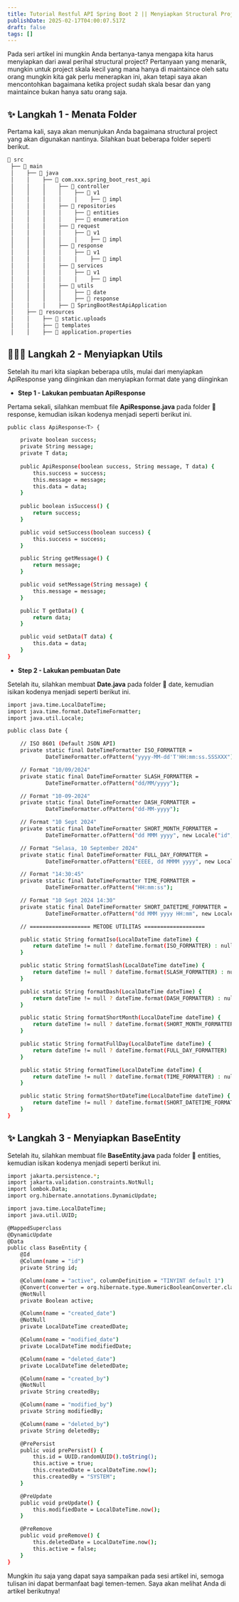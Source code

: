 ```yaml
---
title: Tutorial Restful API Spring Boot 2 || Menyiapkan Structural Project dan Utils
publishDate: 2025-02-17T04:00:07.517Z
draft: false
tags: []
---
```


Pada seri artikel ini mungkin Anda bertanya-tanya mengapa kita harus menyiapkan dari awal perihal structural project? Pertanyaan yang menarik, mungkin untuk project skala kecil yang mana hanya di maintaince oleh satu orang mungkin kita gak perlu menerapkan ini, akan tetapi saya akan mencontohkan bagaimana ketika project sudah skala besar dan yang maintaince bukan hanya satu orang saja. 

## ✨ Langkah 1 - Menata Folder 

Pertama kali, saya akan menunjukan Anda bagaimana structural project yang akan digunakan nantinya. Silahkan buat beberapa folder seperti berikut.

```bash
📂 src
 ├── 📂 main
 │    ├── 📂 java
 │    │    ├── 📂 com.xxx.spring_boot_rest_api
 │    │    │    ├── 📂 controller
 │    │    │    │    ├── 📂 v1
 │    │    │    │    │    ├── 📂 impl
 │    │    │    ├── 📂 repositories
 │    │    │    │    ├── 📂 entities
 │    │    │    │    ├── 📂 enumeration
 │    │    │    ├── 📂 request
 │    │    │    │    ├── 📂 v1
 │    │    │    │    │    ├── 📂 impl
 │    │    │    ├── 📂 response
 │    │    │    │    ├── 📂 v1
 │    │    │    │    │    ├── 📂 impl
 │    │    │    ├── 📂 services
 │    │    │    │    ├── 📂 v1
 │    │    │    │    │    ├── 📂 impl
 │    │    │    ├── 📂 utils
 │    │    │    │    ├── 📂 date
 │    │    │    │    ├── 📂 response
 │    │    │    ├── 📄 SpringBootRestApiApplication
 │    ├── 📂 resources
 │    │    ├── 📂 static.uploads
 │    │    ├── 📂 templates
 │    │    ├── 📄 application.properties
```

## 👨🏻‍💻 Langkah 2 - Menyiapkan Utils

Setelah itu mari kita siapkan beberapa utils, mulai dari menyiapkan ApiResponse yang diinginkan dan menyiapkan format date yang diinginkan

- **Step 1 - Lakukan pembuatan ApiResponse**

Pertama sekali, silahkan membuat file **ApiResponse.java** pada folder 📂 response, kemudian isikan kodenya menjadi seperti berikut ini.

```bash
public class ApiResponse<T> {

    private boolean success;
    private String message;
    private T data;
    
    public ApiResponse(boolean success, String message, T data) {
        this.success = success;
        this.message = message;
        this.data = data;
    }
    
    public boolean isSuccess() {
        return success;
    }

    public void setSuccess(boolean success) {
        this.success = success;
    }

    public String getMessage() {
        return message;
    }

    public void setMessage(String message) {
        this.message = message;
    }

    public T getData() {
        return data;
    }

    public void setData(T data) {
        this.data = data;
    }
}
```

- **Step 2 - Lakukan pembuatan Date**

Setelah itu, silahkan membuat **Date.java** pada folder 📂 date, kemudian isikan kodenya menjadi seperti berikut ini.

```bash
import java.time.LocalDateTime;
import java.time.format.DateTimeFormatter;
import java.util.Locale;

public class Date {

    // ISO 8601 (Default JSON API)
    private static final DateTimeFormatter ISO_FORMATTER =
            DateTimeFormatter.ofPattern("yyyy-MM-dd'T'HH:mm:ss.SSSXXX");

    // Format "10/09/2024"
    private static final DateTimeFormatter SLASH_FORMATTER =
            DateTimeFormatter.ofPattern("dd/MM/yyyy");

    // Format "10-09-2024"
    private static final DateTimeFormatter DASH_FORMATTER =
            DateTimeFormatter.ofPattern("dd-MM-yyyy");

    // Format "10 Sept 2024"
    private static final DateTimeFormatter SHORT_MONTH_FORMATTER =
            DateTimeFormatter.ofPattern("dd MMM yyyy", new Locale("id", "ID"));

    // Format "Selasa, 10 September 2024"
    private static final DateTimeFormatter FULL_DAY_FORMATTER =
            DateTimeFormatter.ofPattern("EEEE, dd MMMM yyyy", new Locale("id", "ID"));

    // Format "14:30:45"
    private static final DateTimeFormatter TIME_FORMATTER =
            DateTimeFormatter.ofPattern("HH:mm:ss");

    // Format "10 Sept 2024 14:30"
    private static final DateTimeFormatter SHORT_DATETIME_FORMATTER =
            DateTimeFormatter.ofPattern("dd MMM yyyy HH:mm", new Locale("id", "ID"));

    // =================== METODE UTILITAS ===================

    public static String formatIso(LocalDateTime dateTime) {
        return dateTime != null ? dateTime.format(ISO_FORMATTER) : null;
    }

    public static String formatSlash(LocalDateTime dateTime) {
        return dateTime != null ? dateTime.format(SLASH_FORMATTER) : null;
    }

    public static String formatDash(LocalDateTime dateTime) {
        return dateTime != null ? dateTime.format(DASH_FORMATTER) : null;
    }

    public static String formatShortMonth(LocalDateTime dateTime) {
        return dateTime != null ? dateTime.format(SHORT_MONTH_FORMATTER) : null;
    }

    public static String formatFullDay(LocalDateTime dateTime) {
        return dateTime != null ? dateTime.format(FULL_DAY_FORMATTER) : null;
    }

    public static String formatTime(LocalDateTime dateTime) {
        return dateTime != null ? dateTime.format(TIME_FORMATTER) : null;
    }

    public static String formatShortDateTime(LocalDateTime dateTime) {
        return dateTime != null ? dateTime.format(SHORT_DATETIME_FORMATTER) : null;
    }
}
```

## ✨ Langkah 3 - Menyiapkan BaseEntity

Setelah itu, silahkan membuat file **BaseEntity.java** pada folder 📂 entities, kemudian isikan kodenya menjadi seperti berikut ini.

```bash
import jakarta.persistence.*;
import jakarta.validation.constraints.NotNull;
import lombok.Data;
import org.hibernate.annotations.DynamicUpdate;

import java.time.LocalDateTime;
import java.util.UUID;

@MappedSuperclass
@DynamicUpdate
@Data
public class BaseEntity {
    @Id
    @Column(name = "id")
    private String id;

    @Column(name = "active", columnDefinition = "TINYINT default 1")
    @Convert(converter = org.hibernate.type.NumericBooleanConverter.class)
    @NotNull
    private Boolean active;

    @Column(name = "created_date")
    @NotNull
    private LocalDateTime createdDate;

    @Column(name = "modified_date")
    private LocalDateTime modifiedDate;

    @Column(name = "deleted_date")
    private LocalDateTime deletedDate;

    @Column(name = "created_by")
    @NotNull
    private String createdBy;

    @Column(name = "modified_by")
    private String modifiedBy;

    @Column(name = "deleted_by")
    private String deletedBy;

    @PrePersist
    public void prePersist() {
        this.id = UUID.randomUUID().toString();
        this.active = true;
        this.createdDate = LocalDateTime.now();
        this.createdBy = "SYSTEM";
    }

    @PreUpdate
    public void preUpdate() {
        this.modifiedDate = LocalDateTime.now();
    }

    @PreRemove
    public void preRemove() {
        this.deletedDate = LocalDateTime.now();
        this.active = false;
    }
}
```

Mungkin itu saja yang dapat saya sampaikan pada sesi artikel ini, semoga tulisan ini dapat bermanfaat bagi temen-temen. Saya akan melihat Anda di artikel berikutnya!

